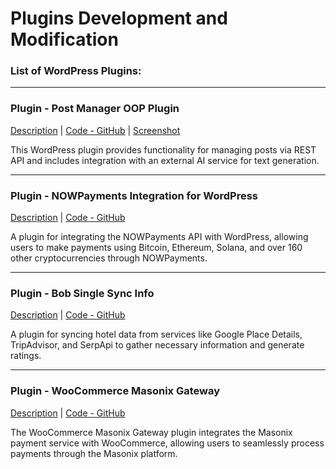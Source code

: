 # Plugins Development and Modification

### List of WordPress Plugins:

---

### Plugin - Post Manager OOP Plugin  
[Description](https://github.com/DimaWide/wp-plugins/tree/main/post-manager-ai-generation/README.md) | [Code - GitHub](https://github.com/DimaWide/wp-plugins/tree/main/post-manager-ai-generation) | [Screenshot](https://github.com/DimaWide/wp-plugins/blob/main/post-manager-ai-generation/screencapture.png)

This WordPress plugin provides functionality for managing posts via REST API and includes integration with an external AI service for text generation.

---

### Plugin - NOWPayments Integration for WordPress  
[Description](https://github.com/DmitriyChiroky/wp-plugins-new/tree/main/nowpayments-integration/README.md) | [Code - GitHub](https://github.com/DmitriyChiroky/wp-plugins-new/tree/main/nowpayments-integration)

A plugin for integrating the NOWPayments API with WordPress, allowing users to make payments using Bitcoin, Ethereum, Solana, and over 160 other cryptocurrencies through NOWPayments.

---

### Plugin - Bob Single Sync Info  
[Description](https://github.com/DmitriyChiroky/wp-plugins-new/tree/main/bob-single-sync-info/README.md) | [Code - GitHub](https://github.com/DmitriyChiroky/wp-plugins-new/tree/main/bob-single-sync-info)

A plugin for syncing hotel data from services like Google Place Details, TripAdvisor, and SerpApi to gather necessary information and generate ratings.

---

### Plugin - WooCommerce Masonix Gateway  
[Description](https://github.com/DmitriyChiroky/wp-plugins-new/tree/main/woocommerce-masonix-gateway/README.md) | [Code - GitHub](https://github.com/DmitriyChiroky/wp-plugins-new/tree/main/woocommerce-masonix-gateway)

The WooCommerce Masonix Gateway plugin integrates the Masonix payment service with WooCommerce, allowing users to seamlessly process payments through the Masonix platform.

